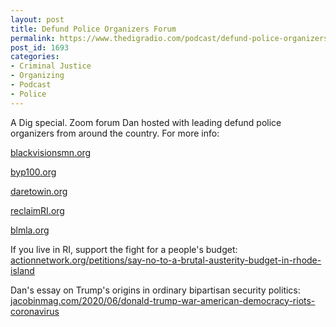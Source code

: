 ```yaml
---
layout: post
title: Defund Police Organizers Forum
permalink: https://www.thedigradio.com/podcast/defund-police-organizers-forum/index.html
post_id: 1693
categories: 
- Criminal Justice
- Organizing
- Podcast
- Police
---
```


A Dig special. Zoom forum Dan hosted with leading defund police organizers from around the country. For more info:


[blackvisionsmn.org](http://blackvisionsmn.org)

[byp100.org](http://byp100.org)

[daretowin.org](http://daretowin.org)

[reclaimRI.org](http://reclaimRI.org)

[blmla.org](http://blmla.org)

If you live in RI, support the fight for a people's budget: 
[actionnetwork.org/petitions/say-no-to-a-brutal-austerity-budget-in-rhode-island](http://actionnetwork.org/petitions/say-no-to-a-brutal-austerity-budget-in-rhode-island)

Dan's essay on Trump's origins in ordinary bipartisan security politics: 
[jacobinmag.com/2020/06/donald-trump-war-american-democracy-riots-coronavirus](http://jacobinmag.com/2020/06/donald-trump-war-american-democracy-riots-coronavirus)